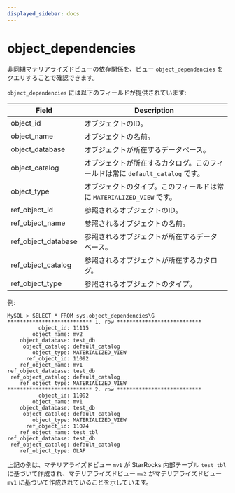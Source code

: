 ```yaml
---
displayed_sidebar: docs
---
```


# object_dependencies

非同期マテリアライズドビューの依存関係を、ビュー `object_dependencies` をクエリすることで確認できます。

`object_dependencies` には以下のフィールドが提供されています:

| **Field**           | **Description**                                              |
| ------------------- | ------------------------------------------------------------ |
| object_id           | オブジェクトのID。                                           |
| object_name         | オブジェクトの名前。                                         |
| object_database     | オブジェクトが所在するデータベース。                         |
| object_catalog      | オブジェクトが所在するカタログ。このフィールドは常に `default_catalog` です。 |
| object_type         | オブジェクトのタイプ。このフィールドは常に `MATERIALIZED_VIEW` です。 |
| ref_object_id       | 参照されるオブジェクトのID。                                 |
| ref_object_name     | 参照されるオブジェクトの名前。                               |
| ref_object_database | 参照されるオブジェクトが所在するデータベース。               |
| ref_object_catalog  | 参照されるオブジェクトが所在するカタログ。                   |
| ref_object_type     | 参照されるオブジェクトのタイプ。                             |

例:

```Plain
MySQL > SELECT * FROM sys.object_dependencies\G
*************************** 1. row ***************************
          object_id: 11115
        object_name: mv2
    object_database: test_db
     object_catalog: default_catalog
        object_type: MATERIALIZED_VIEW
      ref_object_id: 11092
    ref_object_name: mv1
ref_object_database: test_db
 ref_object_catalog: default_catalog
    ref_object_type: MATERIALIZED_VIEW
*************************** 2. row ***************************
          object_id: 11092
        object_name: mv1
    object_database: test_db
     object_catalog: default_catalog
        object_type: MATERIALIZED_VIEW
      ref_object_id: 11074
    ref_object_name: test_tbl
ref_object_database: test_db
 ref_object_catalog: default_catalog
    ref_object_type: OLAP
```

上記の例は、マテリアライズドビュー `mv1` が StarRocks 内部テーブル `test_tbl` に基づいて作成され、マテリアライズドビュー `mv2` がマテリアライズドビュー `mv1` に基づいて作成されていることを示しています。